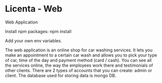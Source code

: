 # Licenta - Web
Web Application

Install npm packages:
npm install

Add your own env variables.

The web application is an online shop for car washing services. It lets you make an appointment to a certain car wash and allows you to pick your type of car, time of the day and payment method (card / cash).
You can see all the services online, the way the employees work there and testimonials of other clients.
There are 2 types of accounts that you can create: admin or client. The database used for storing data is mongo DB.
